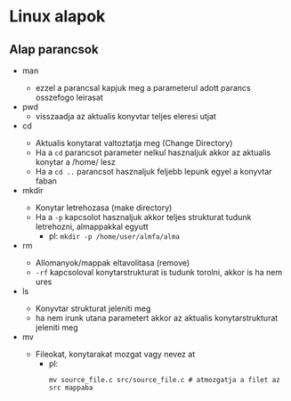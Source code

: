 # Linux alapok
## Alap parancsok

* man <parancs>
    * ezzel a parancsal kapjuk meg a parameterul adott parancs osszefogo leirasat
* pwd
    * visszaadja az aktualis konyvtar teljes eleresi utjat
* cd <path>
    * Aktualis konytarat valtoztatja meg (Change Directory)
    * Ha a ```cd``` parancsot parameter nelkul hasznaljuk akkor az aktualis konytar a /home/<username> lesz
    * Ha a ```cd ..``` parancsot hasznaljuk feljebb lepunk egyel a konyvtar faban
* mkdir <konyvtarnev>
    * Konytar letrehozasa (make directory)
    * Ha a ```-p``` kapcsolot hasznaljuk akkor teljes strukturat tudunk letrehozni, almappakkal egyutt
      * pl: ```mkdir -p /home/user/almfa/alma```
* rm <path>
    * Allomanyok/mappak eltavolitasa (remove)
    * ```-rf``` kapcsoloval konytarstrukturat is tudunk torolni, akkor is ha nem ures
* ls <path>
    * Konyvtar strukturat jeleniti meg
    * ha nem irunk utana parametert akkor az aktualis konytarstrukturat jeleniti meg
* mv <path>
    * Fileokat, konytarakat mozgat vagy nevez at
      * pl:
        ```mv main.c not_main.c # atnevezi a filet
        mv source_file.c src/source_file.c # atmozgatja a filet az src mappaba
        ```
        